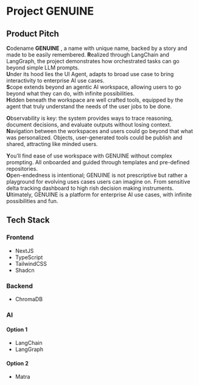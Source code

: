 # Project GENUINE

## Product Pitch

**C**odename **GENUINE** , a name with unique name, backed by a story and made to be easily remembered.
**R**ealized through LangChain and LangGraph, the project demonstrates how orchestrated tasks can go beyond simple LLM prompts.  
**U**nder its hood lies the UI Agent, adapts to broad use case to bring interactivity to enterprise AI use cases.  
**S**cope extends beyond an agentic AI workspace, allowing users to go beyond what they can do, with infinite possibilities.  
**H**idden beneath the workspace are well crafted tools, equipped by the agent that truly understand the needs of the user jobs to be done.  

**O**bservability is key: the system provides ways to trace reasoning, document decisions, and evaluate outputs without losing context.  
**N**avigation between the workspaces and users could go beyond that what was personalized. Objects, user-generated tools could be publish and shared, attracting like minded users.  

**Y**ou’ll find ease of use workspace with GENUINE without complex prompting. All onboarded and guided through templates and pre-defined repositories.  
**O**pen-endedness is intentional; GENUINE is not prescriptive but rather a playground for evolving uses cases users can imagine on. From sensitive delta tracking dashboard to high rish decision making instruments.  
**U**ltimately, GENUINE is a platform for enterprise AI use cases, with infinite possibilities and fun.  

## Tech Stack

### Frontend
- NextJS
- TypeScript
- TailwindCSS
- Shadcn

### Backend
- ChromaDB

### AI
#### Option 1
- LangChain
- LangGraph

#### Option 2
- Matra